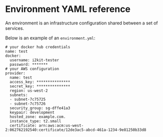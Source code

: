 # Environment YAML reference
An environment is an infrastructure configuration shared between a set of services.

Below is an example of an `environment.yml`:

```
# your docker hub credentials
name: test
docker:
  username: i2kit-tester
  password: *******
# your AWS configuration
provider:
  name: test
  access_key: ***************
  secret_key: ***************
  region: us-west-2
  subnets:
  - subnet-7c75725
  - subnet-7c75726
  security_group: sg-dffe41a3
  keypair: development
  hosted_zone: example.com.
  instance_type: t2.small
  certificate: arn:aws:acm:us-west-2:062762192540:certificate/12de3ac5-abcd-461a-1234-9e81250b33d8
```
